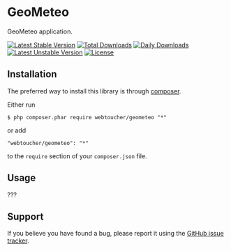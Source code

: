 # GeoMeteo
GeoMeteo application.

[![Latest Stable Version](https://poser.pugx.org/webtoucher/geometeo/v/stable)](https://packagist.org/packages/webtoucher/geometeo)
[![Total Downloads](https://poser.pugx.org/webtoucher/geometeo/downloads)](https://packagist.org/packages/webtoucher/geometeo)
[![Daily Downloads](https://poser.pugx.org/webtoucher/geometeo/d/daily)](https://packagist.org/packages/webtoucher/geometeo)
[![Latest Unstable Version](https://poser.pugx.org/webtoucher/geometeo/v/unstable)](https://packagist.org/packages/webtoucher/geometeo)
[![License](https://poser.pugx.org/webtoucher/geometeo/license)](https://packagist.org/packages/webtoucher/geometeo)

## Installation

The preferred way to install this library is through [composer](http://getcomposer.org/download/).

Either run

```
$ php composer.phar require webtoucher/geometeo "*"
```

or add

```
"webtoucher/geometeo": "*"
```

to the ```require``` section of your `composer.json` file.

## Usage

???

## Support

If you believe you have found a bug, please report it using the [GitHub issue tracker](https://github.com/webtoucher/geometeo/issues).